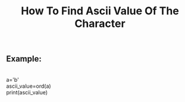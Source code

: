 <h1 align="center">
  How To Find  Ascii Value Of The Character
</h1><br>
<h2>
  Example:
</h2><br>
a='b'<br>
ascii_value=ord(a)<br>
print(ascii_value)<br>
